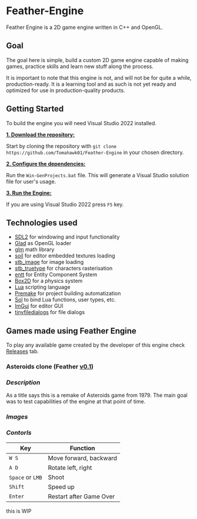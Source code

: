 # Feather-Engine
Feather Engine is a 2D game engine written in C++ and OpenGL.

## Goal
The goal here is simple, build a custom 2D game engine capable of making games, practice skills and learn new stuff along the process.

It is important to note that this engine is not, and will not be for quite a while, production-ready. It is a learning tool and as such is not yet ready and optimized for use in production-quality products.

## Getting Started
To build the engine you will need Visual Studio 2022 installed.

<ins>**1. Download the repository:**</ins>

Start by cloning the repository with `git clone https://github.com/Tomahawk01/Feather-Engine` in your chosen directory.

<ins>**2. Configure the dependencies:**</ins>

Run the `Win-GenProjects.bat` file. This will generate a Visual Studio solution file for user's usage.

<ins>**3. Run the Engine:**</ins>

If you are using Visual Studio 2022 press `F5` key.

## Technologies used
* [SDL2](https://github.com/libsdl-org/SDL) for windowing and input functionality
* [Glad](https://glad.dav1d.de/) as OpenGL loader
* [glm](https://github.com/g-truc/glm) math library
* [soil](https://github.com/littlstar/soil) for editor embedded textures loading
* [stb_image](https://github.com/nothings/stb/blob/master/stb_image.h) for image loading
* [stb_truetype](https://github.com/nothings/stb/blob/master/stb_truetype.h) for characters rasterisation
* [entt](https://github.com/skypjack/entt) for Entity Component System
* [Box2D](https://github.com/erincatto/box2d) for a physics system
* [Lua](https://www.lua.org/download.html) scripting language
* [Premake](https://premake.github.io/) for project building automatization
* [Sol](https://github.com/ThePhD/sol2) to bind Lua functions, user types, etc. 
* [ImGui](https://github.com/ocornut/imgui) for editor GUI
* [tinyfiledialogs](https://sourceforge.net/projects/tinyfiledialogs) for file dialogs

## Games made using Feather Engine
To play any available game created by the developer of this engine check [Releases](https://github.com/Tomahawk01/Feather-Engine/releases) tab.

### Asteroids clone (Feather [v0.1](https://github.com/Tomahawk01/Feather-Engine/releases/tag/v0.1))

### *Description*
As a title says this is a remake of Asteroids game from 1979.
The main goal was to test capabilities of the engine at that point of time.
### *Images*

### *Contorls*
| **Key** | **Function** |
| ------- | ------------ |
| `W S`   | Move forward, backward |
| `A D`   | Rotate left, right |
| `Space` or `LMB` | Shoot |
| `Shift` | Speed up |
| `Enter` | Restart after Game Over |

this is WIP
